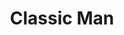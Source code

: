 ---
title: Classic Man
slug: classic-man
artist: Jidenna, Kendrick Lamar
youtube: URiDdlAS6ls
position: 26
---